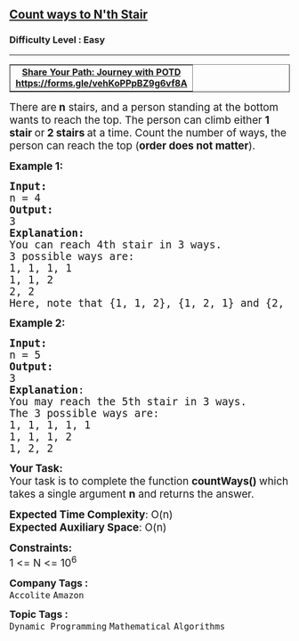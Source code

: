 <h2><a href="https://www.geeksforgeeks.org/problems/count-ways-to-nth-stairorder-does-not-matter1322/1?page=1&category=Dynamic%20Programming&difficulty=Easy&sortBy=submissions">Count ways to N'th Stair</a></h2><h3>Difficulty Level : Easy</h3><hr><div class="problems_problem_content__Xm_eO"><table style="border-collapse: collapse; width: 100.013%;" border="1">
<tbody>
<tr>
<td style="width: 99.2396%; text-align: center;"><strong><a href="https://forms.gle/vehKoPPpBZ9g6vf8A" target="_blank" rel="noopener">Share Your Path: Journey with POTD</a></strong><br><a href="https://forms.gle/vehKoPPpBZ9g6vf8A" target="_blank" rel="noopener"><strong>https://forms.gle/vehKoPPpBZ9g6vf8A</strong></a></td>
</tr>
</tbody>
</table>
<p><span style="font-size: 14pt;">There are<strong> n</strong> stairs, and a person standing at the bottom wants to reach the top. The person can climb either <strong>1 stair </strong>or<strong> 2 stairs </strong>at a time. Count the number of ways, the person can reach the top (<strong>order does not matter</strong>).<br></span></p>
<p><span style="font-size: 14pt;"><strong>Example 1:</strong></span></p>
<pre><span style="font-size: 14pt;"><strong>Input:
</strong>n = 4
<strong>Output: <br></strong>3<strong>
Explanation: <br></strong>You can reach 4th stair in 3 ways.
3 possible ways are:
1, 1, 1, 1
1, 1, 2
2, 2<br>Here, note that {1, 1, 2}, {1, 2, 1} and {2, 1, 1} are considered same as their order does not matter. </span></pre>
<p><span style="font-size: 14pt;"><strong>Example 2:</strong></span></p>
<pre><span style="font-size: 14pt;"><strong>Input:
</strong>n = 5
<strong>Output: <br></strong>3
<strong>Explanation</strong>:
You may reach the 5th stair in 3 ways.
The 3 possible ways are:
1, 1, 1, 1, 1
1, 1, 1, 2
1, 2, 2
</span></pre>
<p><span style="font-size: 14pt;"><strong>Your Task:</strong><br>Your task is to complete the function&nbsp;<strong>countWays()&nbsp;</strong>which takes a single argument <strong>n</strong> and returns the answer.</span></p>
<p><span style="font-size: 14pt;"><strong>Expected Time Complexity</strong>: O(n)<br><strong>Expected Auxiliary Space</strong>: O(n)</span></p>
<p><span style="font-size: 14pt;"><strong>Constraints:</strong><br>1 &lt;= N &lt;= 10<sup>6</sup></span></p></div><p><span style=font-size:18px><strong>Company Tags : </strong><br><code>Accolite</code>&nbsp;<code>Amazon</code>&nbsp;<br><p><span style=font-size:18px><strong>Topic Tags : </strong><br><code>Dynamic Programming</code>&nbsp;<code>Mathematical</code>&nbsp;<code>Algorithms</code>&nbsp;